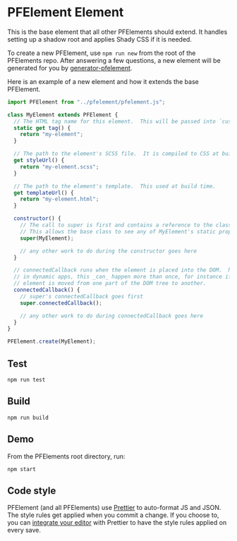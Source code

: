 # PFElement Element

This is the base element that all other PFElements should extend. It handles setting up a shadow root and applies Shady CSS if it is needed.

To create a new PFElement, use `npm run new` from the root of the PFElements repo. After answering a few questions, a new element will be generated for you by [generator-pfelement][generator].

Here is an example of a new element and how it extends the base PFElement.

```javascript
import PFElement from "../pfelement/pfelement.js";

class MyElement extends PFElement {
  // The HTML tag name for this element.  This will be passed into `customElements.define()`.
  static get tag() {
    return "my-element";
  }

  // The path to the element's SCSS file.  It is compiled to CSS at build time.
  get styleUrl() {
    return "my-element.scss";
  }

  // The path to the element's template.  This used at build time.
  get templateUrl() {
    return "my-element.html";
  }

  constructor() {
    // The call to super is first and contains a reference to the class itself.
    // This allows the base class to see any of MyElement's static properties.
    super(MyElement);

    // any other work to do during the constructor goes here
  }

  // connectedCallback runs when the element is placed into the DOM.  Note that
  // in dynamic apps, this _can_ happen more than once, for instance if an
  // element is moved from one part of the DOM tree to another.
  connectedCallback() {
    // super's connectedCallback goes first
    super.connectedCallback();

    // any other work to do during connectedCallback goes here
  }
}

PFElement.create(MyElement);
```

## Test

    npm run test

## Build

    npm run build

## Demo

From the PFElements root directory, run:

    npm start

## Code style

PFElement (and all PFElements) use [Prettier][prettier] to auto-format JS and JSON. The style rules get applied when you commit a change. If you choose to, you can [integrate your editor][prettier-ed] with Prettier to have the style rules applied on every save.

[prettier]: https://github.com/prettier/prettier/
[prettier-ed]: https://prettier.io/docs/en/editors.html
[web-component-tester]: https://github.com/Polymer/web-component-tester
[generator]: https://github.com/PFElements/generator-pfelement
